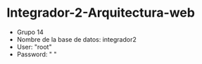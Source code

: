 # Integrador-2-Arquitectura-web
- Grupo 14
- Nombre de la base de datos: integrador2
- User: "root"
- Password: " "
